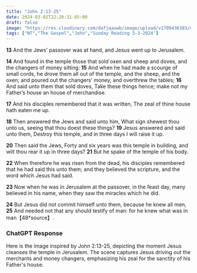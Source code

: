 ```yaml
---
title: "John 2:13-25"
date: 2024-03-02T22:20:31-05:00
draft: false
image: "https://res.cloudinary.com/dafjqauwb/image/upload/v1709436383/matt419/John/2_13-25._grwtjw.webp"
tags: ["NT","The Gospel","John","Sunday Reading 3-3-2024"]
---
```



**13** And the Jews’ passover was at hand, and Jesus went up to Jerusalem.

**14** And found in the temple those that sold oxen and sheep and doves, and the changers of money sitting: **15** And when he had made a scourge of small cords, he drove them all out of the temple, and the sheep, and the oxen; and poured out the changers’ money, and overthrew the tables; **16** And said unto them that sold doves, Take these things hence; make not my Father’s house an house of merchandise.

**17** And his disciples remembered that it was written, The zeal of thine house hath eaten me up.

**18** Then answered the Jews and said unto him, What sign shewest thou unto us, seeing that thou doest these things? **19** Jesus answered and said unto them, Destroy this temple, and in three days I will raise it up.

**20** Then said the Jews, Forty and six years was this temple in building, and wilt thou rear it up in three days? **21** But he spake of the temple of his body.

**22** When therefore he was risen from the dead, his disciples remembered that he had said this unto them; and they believed the scripture, and the word which Jesus had said.

**23** Now when he was in Jerusalem at the passover, in the feast day, many believed in his name, when they saw the miracles which he did.

**24** But Jesus did not commit himself unto them, because he knew all men, **25** And needed not that any should testify of man: for he knew what was in man【48†source】.


### ChatGPT Response
Here is the image inspired by John 2:13-25, depicting the moment Jesus cleanses the temple in Jerusalem. The scene captures Jesus driving out the merchants and money changers, emphasizing his zeal for the sanctity of his Father's house.
